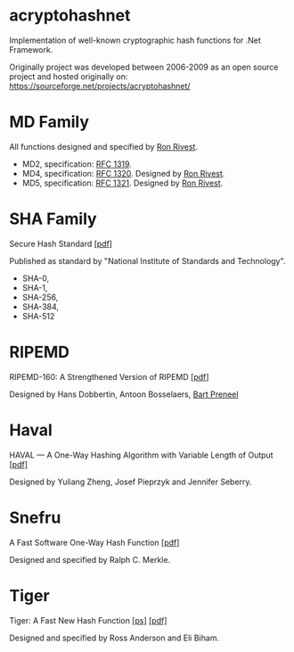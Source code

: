 # acryptohashnet
Implementation of well-known cryptographic hash functions for .Net Framework.

Originally project was developed between 2006-2009 as an open source project and hosted originally on: https://sourceforge.net/projects/acryptohashnet/

# MD Family
All functions designed and specified by  [Ron Rivest](https://en.wikipedia.org/wiki/Ron_Rivest).
  * MD2, specification: [RFC 1319](docs/rfc1319.txt).
  * MD4, specification: [RFC 1320](docs/rfc1320.txt). Designed by [Ron Rivest](https://en.wikipedia.org/wiki/Ron_Rivest).
  * MD5, specification: [RFC 1321](docs/rfc1320.txt). Designed by [Ron Rivest](https://en.wikipedia.org/wiki/Ron_Rivest).

# SHA Family
Secure Hash Standard [[pdf]](docs/fips180-3_final.pdf)

Published as standard by "National Institute of Standards and Technology".

* SHA-0, 
* SHA-1,
* SHA-256,
* SHA-384,
* SHA-512

# RIPEMD
RIPEMD-160: A Strengthened Version of RIPEMD [[pdf]](docs/AB-9601.pdf)

Designed by Hans Dobbertin, Antoon Bosselaers, [Bart Preneel](https://en.wikipedia.org/wiki/Bart_Preneel)

# Haval
HAVAL — A One-Way Hashing Algorithm with Variable Length of Output [[pdf]](docs/haval-paper.pdf)

Designed by Yuliang Zheng, Josef Pieprzyk and Jennifer Seberry.

# Snefru
A Fast Software One-Way Hash Function [[pdf]](docs/Merkle1990_Article_AFastSoftwareOne-wayHashFuncti.pdf)

Designed and specified by Ralph C. Merkle.

# Tiger
Tiger: A Fast New Hash Function [[ps]](docs/tiger.ps) [[pdf]](docs/tiger.pdf)

Designed and specified by Ross Anderson and Eli Biham.

